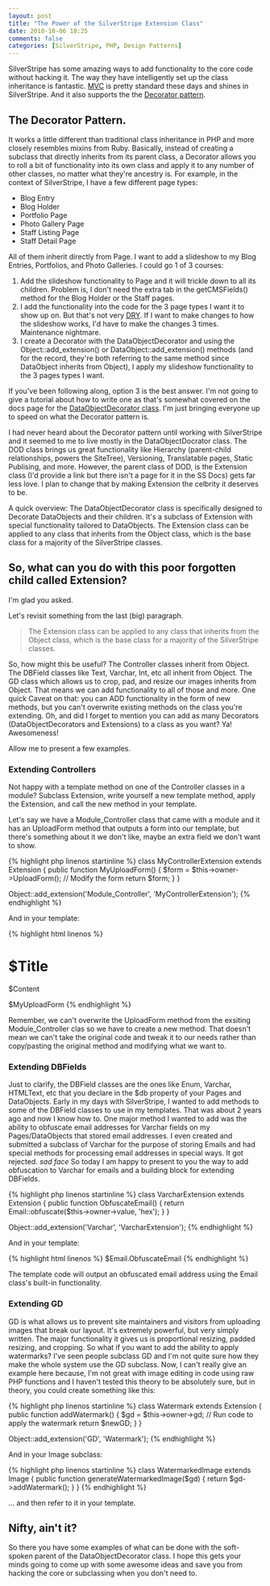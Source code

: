 ```yaml
---
layout: post
title: "The Power of the SilverStripe Extension Class"
date: 2010-10-06 18:25
comments: false
categories: [SilverStripe, PHP, Design Patterns]
---
```


SilverStripe has some amazing ways to add functionality to the core code without hacking it. The way they have intelligently set up the class inheritance is fantastic. [MVC](http://en.wikipedia.org/wiki/Model–view–controller "Model/View/Controller") is pretty standard these days and shines in SilverStripe. And it also supports the the [Decorator pattern](http://en.wikipedia.org/wiki/Decorator_pattern).

## The Decorator Pattern.

It works a little different than traditional class inheritance in PHP and more closely resembles mixins from Ruby. Basically, instead of creating a subclass that directly inherits from its parent class, a Decorator allows you to roll a bit of functionality into its own class and apply it to any number of other classes, no matter what they're ancestry is. For example, in the context of SilverStripe, I have a few different page types:

* Blog Entry
* Blog Holder
* Portfolio Page
* Photo Gallery Page
* Staff Listing Page
* Staff Detail Page

All of them inherit directly from Page. I want to add a slideshow to my Blog Entries, Portfolios, and Photo Galleries. I could go 1 of 3 courses:

1. Add the slideshow functionality to Page and it will trickle down to all its children. Problem is, I don't need the extra tab in the getCMSFields() method for the Blog Holder or the Staff pages.
1. I add the functionality into the code for the 3 page types I want it to show up on. But that's not very [DRY](http://en.wikipedia.org/wiki/Don't_repeat_yourself "Don't Repeat Yourself"). If I want to make changes to how the slideshow works, I'd have to make the changes 3 times. Maintenance nightmare.
1. I create a Decorator with the DataObjectDecorator and using the Object::add_extension() or DataObject::add_extension() methods (and for the record, they're both referring to the same method since DataObject inherits from Object), I apply my slideshow functionality to the 3 pages types I want.

If you've been following along, option 3 is the best answer. I'm not going to give a tutorial about how to write one as that's somewhat covered on the docs page for the [DataObjectDecorator class](http://doc.silverstripe.org/dataobjectdecorator). I'm just bringing everyone up to speed on what the Decorator pattern is.

I had never heard about the Decorator pattern until working with SilverStripe and it seemed to me to live mostly in the DataObjectDocrator class. The DOD class brings us great functionality like Hierarchy (parent-child relationships, powers the SiteTree), Versioning, Translatable pages, Static Publising, and more. However, the parent class of DOD, is the Extension class (I'd provide a link but there isn't a page for it in the SS Docs) gets far less love. I plan to change that by making Extension the celbrity it deserves to be.

A quick overview: The DataObjectDecorator class is specifically designed to Decorate DataObjects and their children. It's a subclass of Extension with special functionality tailored to DataObjects. The Extension class can be applied to any class that inherits from the Object class, which is the base class for a majority of the SilverStripe classes.

## So, what can you do with this poor forgotten child called Extension?

I'm glad you asked.

Let's revisit something from the last (big) paragraph.

> The Extension class can be applied to any class that inherits from the Object class, which is the base class for a majority of the SilverStripe classes.

So, how might this be useful? The Controller classes inherit from Object. The DBField classes like Text, Varchar, Int, etc all inherit from Object. The GD class which allows us to crop, pad, and resize our images inherits from Object. That means we can add functionality to all of those and more. One quick Caveat on that: you can ADD functionality in the form of new methods, but you can't overwrite existing methods on the class you're extending. Oh, and did I forget to mention you can add as many Decorators (DataObjectDecorators and Extensions) to a class as you want? Ya! Awesomeness!

Allow me to present a few examples.

### Extending Controllers

Not happy with a template method on one of the Controller classes in a module? Subclass Extension, write yourself a new template method, apply the Extension, and call the new method in your template.

Let's say we have a Module_Controller class that came with a module and it has an UploadForm method that outputs a form into our template, but there's something about it we don't like, maybe an extra field we don't want to show.

{% highlight php linenos startinline %}
class MyControllerExtension extends Extension {
    public function MyUploadForm() {
        $form = $this->owner->UploadForm();
        // Modify the form
        return $form;
    }
}

Object::add_extension('Module_Controller', 'MyControllerExtension');
{% endhighlight %}

And in your template:

{% highlight html linenos %}
<h1>$Title</h1>

$Content

$MyUploadForm
{% endhighlight %}

Remember, we can't overwrite the UploadForm method from the exsiting Module_Controller clas so we have to create a new method. That doesn't mean we can't take the original code and tweak it to our needs rather than copy/pasting the original method and modifying what we want to.

### Extending DBFields

Just to clarify, the DBField classes are the ones like Enum, Varchar, HTMLText, etc that you declare in the $db property of your Pages and DataObjects. Early in my days with SilverStripe, I wanted to add methods to some of the DBField classes to use in my templates. That was about 2 years ago and now I know how to. One major method I wanted to add was the ability to obfuscate email addresses for Varchar fields on my Pages/DataObjects that stored email addresses. I even created and submitted a subclass of Varchar for the purpose of storing Emails and had special methods for processing email addresses in special ways. It got rejected. *sad face* So today I am happy to present to you the way to add obfuscation to Varchar for emails and a building block for extending DBFields.

{% highlight php linenos startinline %}
class VarcharExtension extends Extension {
    public function ObfuscateEmail() {
        return Email::obfuscate($this->owner->value, 'hex');
    }
}

Object::add_extension('Varchar', 'VarcharExtension');
{% endhighlight %}

And in your template:

{% highlight html linenos %}
$Email.ObfuscateEmail
{% endhighlight %}

The template code will output an obfuscated email address using the Email class's built-in functionality.

### Extending GD

GD is what allows us to prevent site maintainers and visitors from uploading images that break our layout. It's extremely powerful, but very simply written. The major functionality it gives us is proportional resizing, padded resizing, and cropping. So what if you want to add the ability to apply watermarks? I've seen people subclass GD and I'm not quite sure how they make the whole system use the GD subclass. Now, I can't really give an example here because, I'm not great with image editing in code using raw PHP functions and I haven't tested this theory to be absolutely sure, but in theory, you could create something like this:

{% highlight php linenos startinline %}
class Watermark extends Extension {
    public function addWatermark() {
        $gd = $this->owner->gd;
        // Run code to apply the watermark
        return $newGD;
    }
}

Object::add_extension('GD', 'Watermark');
{% endhighlight %}

And in your Image subclass:

{% highlight php linenos startinline %}
class WatermarkedImage extends Image {
    public function generateWatermarkedImage($gd) {
        return $gd->addWatermark();
    }
}
{% endhighlight %}

... and then refer to it in your template.

## Nifty, ain't it?

So there you have some examples of what can be done with the soft-spoken parent of the DataObjectDecorator class. I hope this gets your minds going to come up with some awesome ideas and save you from hacking the core or subclassing when you don't need to.